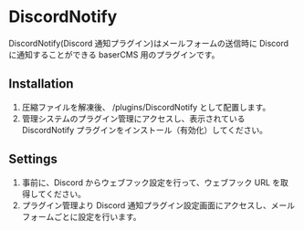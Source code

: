 # DiscordNotify

DiscordNotify(Discord 通知プラグイン)はメールフォームの送信時に Discord に通知することができる baserCMS 用のプラグインです。

## Installation

1. 圧縮ファイルを解凍後、 /plugins/DiscordNotify として配置します。
2. 管理システムのプラグイン管理にアクセスし、表示されている DiscordNotify プラグインをインストール（有効化）してください。

## Settings

1. 事前に、Discord からウェブフック設定を行って、ウェブフック URL を取得してください。
2. プラグイン管理より Discord 通知プラグイン設定画面にアクセスし、メールフォームごとに設定を行います。
